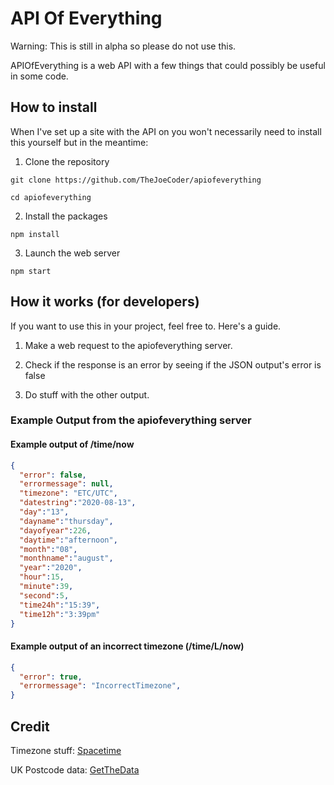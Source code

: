 # API Of Everything

Warning: This is still in alpha so please do not use this.

APIOfEverything is a web API with a few things that could possibly be useful in some code.

## How to install

When I've set up a site with the API on you won't necessarily need to install this yourself but in the meantime:

1. Clone the repository

```
git clone https://github.com/TheJoeCoder/apiofeverything

cd apiofeverything
```

2. Install the packages

```
npm install
```

3. Launch the web server

```
npm start
```


## How it works (for developers)

If you want to use this in your project, feel free to. Here's a guide.

1. Make a web request to the apiofeverything server.

2. Check if the response is an error by seeing if the JSON output's error is false

3. Do stuff with the other output.

### Example Output from the apiofeverything server

#### Example output of /time/now

```json
{
  "error": false,
  "errormessage": null,
  "timezone": "ETC/UTC",
  "datestring":"2020-08-13",
  "day":"13",
  "dayname":"thursday",
  "dayofyear":226,
  "daytime":"afternoon",
  "month":"08",
  "monthname":"august",
  "year":"2020",
  "hour":15,
  "minute":39,
  "second":5,
  "time24h":"15:39",
  "time12h":"3:39pm"
}
```

#### Example output of an incorrect timezone (/time/L/now)

```json
{
  "error": true,
  "errormessage": "IncorrectTimezone",
}
```

## Credit

Timezone stuff: [Spacetime](https://github.com/spencermountain/spacetime)

UK Postcode data: [GetTheData](https://www.getthedata.com/open-postcode-geo)
